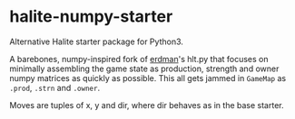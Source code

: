 # halite-numpy-starter
Alternative Halite starter package for Python3.

A barebones, numpy-inspired fork of [erdman](https://github.com/erdman/alt-python3-halite-starter)'s hlt.py that focuses on
minimally assembling the game state as production, strength and owner numpy matrices as quickly as possible. This all gets jammed in `GameMap` as `.prod`, `.strn` and `.owner`.

Moves are tuples of x, y and dir, where dir behaves as in the base starter.

